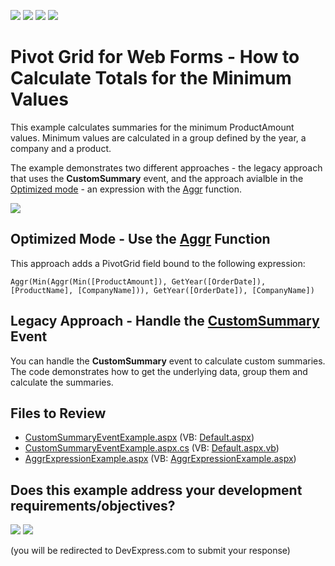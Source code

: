 <!-- default badges list -->
![](https://img.shields.io/endpoint?url=https://codecentral.devexpress.com/api/v1/VersionRange/128577227/19.2.3%2B)
[![](https://img.shields.io/badge/Open_in_DevExpress_Support_Center-FF7200?style=flat-square&logo=DevExpress&logoColor=white)](https://supportcenter.devexpress.com/ticket/details/T158425)
[![](https://img.shields.io/badge/📖_How_to_use_DevExpress_Examples-e9f6fc?style=flat-square)](https://docs.devexpress.com/GeneralInformation/403183)
[![](https://img.shields.io/badge/💬_Leave_Feedback-feecdd?style=flat-square)](#does-this-example-address-your-development-requirementsobjectives)
<!-- default badges end -->

# Pivot Grid for Web Forms -  How to Calculate Totals for the Minimum Values

This example calculates summaries for the minimum ProductAmount values. Minimum values are calculated in a group defined by the year, a company and a product.

The example demonstrates two different approaches - the legacy approach that uses the **CustomSummary** event, and the approach avialble in the [Optimized mode](https://docs.devexpress.com/CoreLibraries/401367) - an expression with the [Aggr](https://docs.devexpress.com/CoreLibraries/401367) function. 

![](/images/screenshot.png)

## Optimized Mode - Use the [Aggr](https://docs.devexpress.com/CoreLibraries/401367) Function

This approach adds a PivotGrid field bound to the following expression:

```
Aggr(Min(Aggr(Min([ProductAmount]), GetYear([OrderDate]), [ProductName], [CompanyName])), GetYear([OrderDate]), [CompanyName])
```

## Legacy Approach - Handle the [CustomSummary](https://docs.devexpress.com/AspNet/DevExpress.Web.ASPxPivotGrid.ASPxPivotGrid.CustomSummary) Event

You can handle the **CustomSummary** event to calculate custom summaries. The code demonstrates how to get the underlying data, group them and calculate the summaries.

## Files to Review

* [CustomSummaryEventExample.aspx](./CS/CustomSummaryEventExample.aspx) (VB: [Default.aspx](./VB/CustomSummaryEventExample.aspx))
* [CustomSummaryEventExample.aspx.cs](./CS/CustomSummaryEventExample.aspx.cs) (VB: [Default.aspx.vb](./VB/CustomSummaryEventExample.aspx.vb))
* [AggrExpressionExample.aspx](./CS/AggrExpressionExample.aspx) (VB: [AggrExpressionExample.aspx](./VB/AggrExpressionExample.aspx))
<!-- feedback -->
## Does this example address your development requirements/objectives?

[<img src="https://www.devexpress.com/support/examples/i/yes-button.svg"/>](https://www.devexpress.com/support/examples/survey.xml?utm_source=github&utm_campaign=web-forms-pivot-grid-calculate-total-cell-values-based-on-the-low-level-cell-summary-values&~~~was_helpful=yes) [<img src="https://www.devexpress.com/support/examples/i/no-button.svg"/>](https://www.devexpress.com/support/examples/survey.xml?utm_source=github&utm_campaign=web-forms-pivot-grid-calculate-total-cell-values-based-on-the-low-level-cell-summary-values&~~~was_helpful=no)

(you will be redirected to DevExpress.com to submit your response)
<!-- feedback end -->
